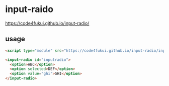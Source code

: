 # input-raido

https://code4fukui.github.io/input-radio/

## usage

```html
<script type="module" src="https://code4fukui.github.io/input-radio/input-radio.js"></script>

<input-radio id="inputradio">
  <option>ABC</option>
  <option selected>DEF</option>
  <option value="ghi">GHI</option>
</input-radio>
```
